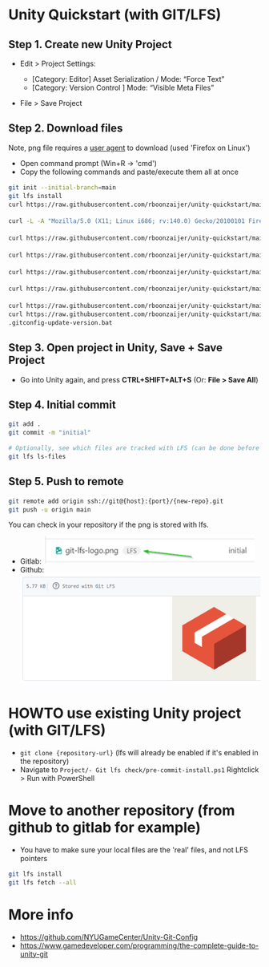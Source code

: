 # Unity Quickstart (with GIT/LFS)

## Step 1. Create new Unity Project

- Edit > Project Settings:
    - [Category: Editor] Asset Serialization / Mode: “Force Text”
    - [Category: Version Control ] Mode: “Visible Meta Files”

- File > Save Project

## Step 2. Download files

Note, png file requires a [user agent](https://www.whatismybrowser.com/guides/the-latest-user-agent/firefox) to download (used 'Firefox on Linux')

- Open command prompt (Win+R -> 'cmd')
- Copy the following commands and paste/execute them all at once

```bash
git init --initial-branch=main
git lfs install
curl https://raw.githubusercontent.com/rboonzaijer/unity-quickstart/main/Project/-%20Git%20lfs%20check/pre-commit -o ".git/hooks/pre-commit"

curl -L -A "Mozilla/5.0 (X11; Linux i686; rv:140.0) Gecko/20100101 Firefox/140.0" -O https://media.githubusercontent.com/media/rboonzaijer/unity-quickstart/main/Project/git-lfs-logo.png

curl https://raw.githubusercontent.com/rboonzaijer/unity-quickstart/main/Project/{.gitattributes,.gitignore} -O

curl https://raw.githubusercontent.com/rboonzaijer/unity-quickstart/main/Project/-%20Git%20lfs%20check/{README.md,pre-commit,pre-commit-install.ps1} -o "- Git lfs check\#1" --create-dirs

curl https://raw.githubusercontent.com/rboonzaijer/unity-quickstart/main/Project/Assets/Editor/{UnityEditorMenuSaveAll.cs,UnityPostBuildCallbacks.cs} -o "Assets\Editor\#1" --create-dirs

curl https://raw.githubusercontent.com/rboonzaijer/unity-quickstart/main/Project/-%20Build%20Scripts/Build{-WindowsDefault,WindowsLZ4,WindowsLZ4HC,Config,Profile}.ps1 -o "- Build Scripts/Build#1.ps1" --create-dirs

curl https://raw.githubusercontent.com/rboonzaijer/unity-quickstart/main/Project/{.gitconfig,.gitconfig-update-version.bat} -O
curl https://raw.githubusercontent.com/rboonzaijer/unity-quickstart/main/Project/.gitconfig---%5Brun%20update-version.bat%5D -o ".gitconfig---[run update-version.bat]"
.gitconfig-update-version.bat

```

## Step 3. Open project in Unity, Save + Save Project

- Go into Unity again, and press **CTRL+SHIFT+ALT+S** (Or: **File > Save All**)

## Step 4. Initial commit

```bash
git add .
git commit -m "initial"
```

```bash
# Optionally, see which files are tracked with LFS (can be done before the commit)
git lfs ls-files
```

## Step 5. Push to remote

```bash
git remote add origin ssh://git@{host}:{port}/{new-repo}.git
git push -u origin main
```

You can check in your repository if the png is stored with lfs.

- Gitlab:
  ![Example](readme-lfs-gitlab.png)
- Github:
  ![Example](readme-lfs-github.png)

# HOWTO use existing Unity project (with GIT/LFS)

- `git clone {repository-url}` (lfs will already be enabled if it's enabled in the repository)
- Navigate to `Project/- Git lfs check/pre-commit-install.ps1` Rightclick > Run with PowerShell

# Move to another repository (from github to gitlab for example)

- You have to make sure your local files are the 'real' files, and not LFS pointers

```bash
git lfs install
git lfs fetch --all
```

# More info

- https://github.com/NYUGameCenter/Unity-Git-Config
- https://www.gamedeveloper.com/programming/the-complete-guide-to-unity-git
